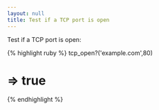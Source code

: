 ```yaml
---
layout: null
title: Test if a TCP port is open
---
```


Test if a TCP port is open:

{% highlight ruby %}
tcp_open?('example.com',80)
# => true
{% endhighlight %}
